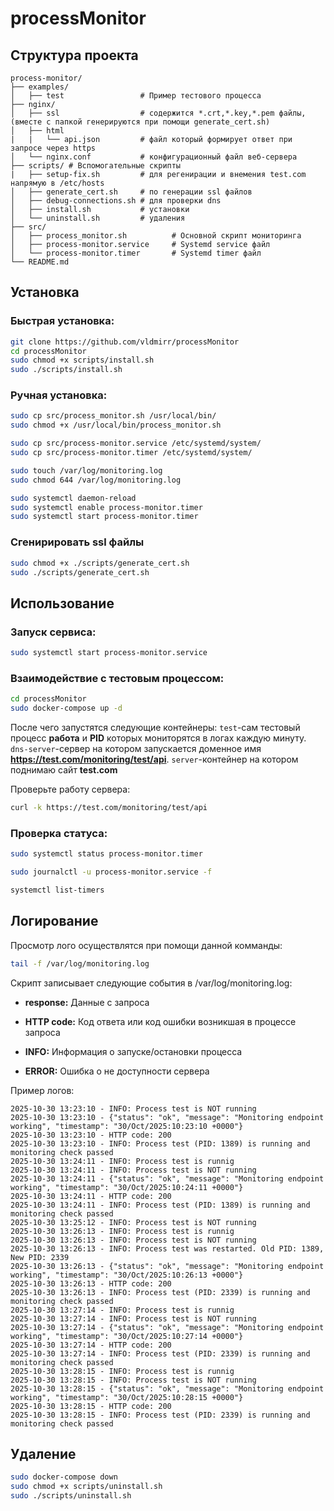 # processMonitor

## Структура проекта

```text
process-monitor/
├── examples/
│   ├── test                 # Пример тестового процесса
├── nginx/
│   ├── ssl                  # содержится *.crt,*.key,*.pem файлы, (вместе с папкой генерируются при помощи generate_cert.sh)
│   ├── html
|   |   └── api.json         # файл который формирует ответ при запросе через https
│   └── nginx.conf           # конфигурационный файл веб-сервера
├── scripts/ # Вспомогательные скрипты
|   ├── setup-fix.sh         # для регенирации и внемения test.com напрямую в /etc/hosts 
│   ├── generate_cert.sh     # по генерации ssl файлов
│   ├── debug-connections.sh # для проверки dns
│   ├── install.sh           # установки
│   └── uninstall.sh         # удаления
├── src/
│   ├── process_monitor.sh          # Основной скрипт мониторинга
│   ├── process-monitor.service     # Systemd service файл
│   └── process-monitor.timer       # Systemd timer файл
└── README.md
```

## Установка

### Быстрая установка:

```bash
git clone https://github.com/vldmirr/processMonitor
cd processMonitor
sudo chmod +x scripts/install.sh
sudo ./scripts/install.sh
```

### Ручная установка:

```bash
sudo cp src/process_monitor.sh /usr/local/bin/
sudo chmod +x /usr/local/bin/process_monitor.sh

sudo cp src/process-monitor.service /etc/systemd/system/
sudo cp src/process-monitor.timer /etc/systemd/system/

sudo touch /var/log/monitoring.log
sudo chmod 644 /var/log/monitoring.log

sudo systemctl daemon-reload
sudo systemctl enable process-monitor.timer
sudo systemctl start process-monitor.timer
```

### Cгенирировать ssl файлы
```bash
sudo chmod +x ./scripts/generate_cert.sh
sudo ./scripts/generate_cert.sh
```

## Использование 

### Запуск сервиса:

```bash
sudo systemctl start process-monitor.service
```

### Взаимодействие с тестовым процессом:

```bash
cd processMonitor
sudo docker-compose up -d
```
После чего запустятся следующие контейнеры:
`test`-сам тестовый процесс **работа** и **PID** которых мониторятся в логах каждую минуту.
`dns-server`-сервер на котором запускается доменное имя **https://test.com/monitoring/test/api**.
`server`-контейнер на котором поднимаю сайт **test.com**

Проверьте работу сервера:

```bash
curl -k https://test.com/monitoring/test/api
```

### Проверка статуса:

```bash
sudo systemctl status process-monitor.timer

sudo journalctl -u process-monitor.service -f

systemctl list-timers
```

## Логирование

Просмотр лого осуществлятся при помощи данной комманды:

```bash
tail -f /var/log/monitoring.log
```

Скрипт записывает следующие события в /var/log/monitoring.log:

- **response:** Данные с запроса

- **HTTP code:** Код ответа или код ошибки возникшая в процессе запроса

- **INFO:** Информация о запуске/остановки процесса

- **ERROR:** Ошибка о не доступности сервера

Пример логов:

```text
2025-10-30 13:23:10 - INFO: Process test is NOT running
2025-10-30 13:23:10 - {"status": "ok", "message": "Monitoring endpoint working", "timestamp": "30/Oct/2025:10:23:10 +0000"}
2025-10-30 13:23:10 - HTTP code: 200
2025-10-30 13:23:10 - INFO: Process test (PID: 1389) is running and monitoring check passed
2025-10-30 13:24:11 - INFO: Process test is runnig
2025-10-30 13:24:11 - INFO: Process test is NOT running
2025-10-30 13:24:11 - {"status": "ok", "message": "Monitoring endpoint working", "timestamp": "30/Oct/2025:10:24:11 +0000"}
2025-10-30 13:24:11 - HTTP code: 200
2025-10-30 13:24:11 - INFO: Process test (PID: 1389) is running and monitoring check passed
2025-10-30 13:25:12 - INFO: Process test is NOT running
2025-10-30 13:26:13 - INFO: Process test is runnig
2025-10-30 13:26:13 - INFO: Process test is NOT running
2025-10-30 13:26:13 - INFO: Process test was restarted. Old PID: 1389, New PID: 2339
2025-10-30 13:26:13 - {"status": "ok", "message": "Monitoring endpoint working", "timestamp": "30/Oct/2025:10:26:13 +0000"}
2025-10-30 13:26:13 - HTTP code: 200
2025-10-30 13:26:13 - INFO: Process test (PID: 2339) is running and monitoring check passed
2025-10-30 13:27:14 - INFO: Process test is runnig
2025-10-30 13:27:14 - INFO: Process test is NOT running
2025-10-30 13:27:14 - {"status": "ok", "message": "Monitoring endpoint working", "timestamp": "30/Oct/2025:10:27:14 +0000"}
2025-10-30 13:27:14 - HTTP code: 200
2025-10-30 13:27:14 - INFO: Process test (PID: 2339) is running and monitoring check passed
2025-10-30 13:28:15 - INFO: Process test is runnig
2025-10-30 13:28:15 - INFO: Process test is NOT running
2025-10-30 13:28:15 - {"status": "ok", "message": "Monitoring endpoint working", "timestamp": "30/Oct/2025:10:28:15 +0000"}
2025-10-30 13:28:15 - HTTP code: 200
2025-10-30 13:28:15 - INFO: Process test (PID: 2339) is running and monitoring check passed
```

## Удаление 

```bash
sudo docker-compose down
sudo chmod +x scripts/uninstall.sh
sudo ./scripts/uninstall.sh
```